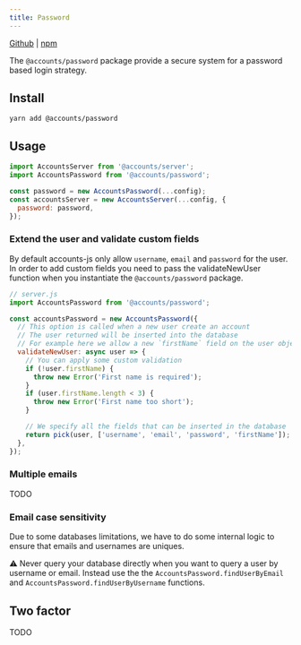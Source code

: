 ```yaml
---
title: Password
---
```


[Github](https://github.com/accounts-js/accounts/tree/master/packages/password) |
[npm](https://www.npmjs.com/package/@accounts/password)

The `@accounts/password` package provide a secure system for a password based login strategy.

## Install

```
yarn add @accounts/password
```

## Usage

```javascript
import AccountsServer from '@accounts/server';
import AccountsPassword from '@accounts/password';

const password = new AccountsPassword(...config);
const accountsServer = new AccountsServer(...config, {
  password: password,
});
```

### Extend the user and validate custom fields

By default accounts-js only allow `username`, `email` and `password` for the user. In order to add custom fields you need to pass the validateNewUser function when you instantiate the `@accounts/password` package.

```javascript
// server.js
import AccountsPassword from '@accounts/password';

const accountsPassword = new AccountsPassword({
  // This option is called when a new user create an account
  // The user returned will be inserted into the database
  // For example here we allow a new `firstName` field on the user object
  validateNewUser: async user => {
    // You can apply some custom validation
    if (!user.firstName) {
      throw new Error('First name is required');
    }
    if (user.firstName.length < 3) {
      throw new Error('First name too short');
    }

    // We specify all the fields that can be inserted in the database
    return pick(user, ['username', 'email', 'password', 'firstName']);
  },
});
```

### Multiple emails

TODO

### Email case sensitivity

Due to some databases limitations, we have to do some internal logic to ensure that emails and usernames are uniques.

⚠️ Never query your database directly when you want to query a user by username or email. Instead use the the `AccountsPassword.findUserByEmail` and `AccountsPassword.findUserByUsername` functions.

## Two factor

TODO
